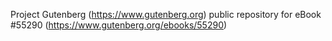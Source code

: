 Project Gutenberg (https://www.gutenberg.org) public repository for
eBook #55290 (https://www.gutenberg.org/ebooks/55290)
